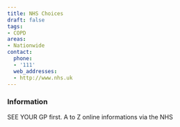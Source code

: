 ```yaml
---
title: NHS Choices
draft: false
tags:
- COPD
areas:
- Nationwide
contact:
  phone:
  - '111'
  web_addresses:
  - http://www.nhs.uk
---
```


### Information
SEE YOUR GP first. A to Z online informations via the NHS